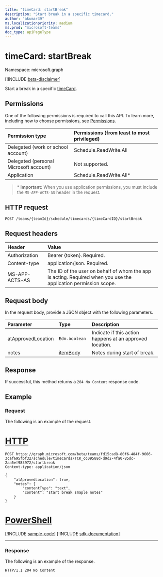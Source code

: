 ```yaml
---
title: "timeCard: startBreak"
description: "Start break in a specific timecard."
author: "akumar39"
ms.localizationpriority: medium
ms.prod: "microsoft-teams"
doc_type: apiPageType
---
```


# timeCard: startBreak

Namespace: microsoft.graph

[!INCLUDE [beta-disclaimer](../../includes/beta-disclaimer.md)]

Start a break in a specific [timeCard](../resources/timeCard.md).

## Permissions

One of the following permissions is required to call this API. To learn more, including how to choose permissions, see [Permissions](/graph/permissions-reference).

|Permission type      | Permissions (from least to most privileged)              |
|:--------------------|:---------------------------------------------------------|
|Delegated (work or school account) | Schedule.ReadWrite.All    |
|Delegated (personal Microsoft account) | Not supported.    |
|Application | Schedule.ReadWrite.All* |

>\* **Important:** When you use application permissions, you must include the `MS-APP-ACTS-AS` header in the request.

## HTTP request

<!-- { "blockType": "ignored" } -->

```http
POST /teams/{teamId}/schedule/timecards/{timeCardID}/startBreak
```

## Request headers

| Header       | Value |
|:---------------|:--------|
| Authorization  | Bearer {token}. Required.  |
| Content-type | application/json. Required.|
| MS-APP-ACTS-AS | The ID of the user on behalf of whom the app is acting. Required when you use the application permission scope. |

## Request body

In the request body, provide a JSON object with the following parameters.

| Parameter    | Type        | Description |
|:-------------|:------------|:------------|
|atApprovedLocation| `Edm.boolean ` | Indicate if this action happens at an approved location.|
|notes| [itemBody](../resources/itembody.md)  |Notes during start of break.|

## Response

If successful, this method returns a `204 No Content` response code.

## Example

### Request
The following is an example of the request. 


# [HTTP](#tab/http)
<!-- {
  "blockType": "request",
  "name": "timecard-startBreak",
  "sampleKeys": ["fd15cad8-80f6-484f-9666-3caf695fbf32", "TCK_cc09588d-d9d2-4fa0-85dc-2aa5ef983972"]
}-->

```http
POST https://graph.microsoft.com/beta/teams/fd15cad8-80f6-484f-9666-3caf695fbf32/schedule/timeCards/TCK_cc09588d-d9d2-4fa0-85dc-2aa5ef983972/startbreak
Content-type: application/json

{
    "atAprovedLocation": true,
    "notes": {
        "contentType": "text",
        "content": "start break smaple notes"
    }
}
```

# [PowerShell](#tab/powershell)
[!INCLUDE [sample-code](../includes/snippets/powershell/timecard-startbreak-powershell-snippets.md)]
[!INCLUDE [sdk-documentation](../includes/snippets/snippets-sdk-documentation-link.md)]

---

### Response

The following is an example of the response. 

<!-- {
  "blockType": "response",
  "truncated": true
} -->

```http
HTTP/1.1 204 No Content
```

<!-- uuid: 8fcb5dbc-d5aa-4681-8e31-b001d5168d79
2015-10-25 14:57:30 UTC -->
<!--
{
  "type": "#page.annotation",
  "description": "Start Break",
  "keywords": "",
  "section": "documentation",
  "tocPath": "",
  "suppressions": [
  ]
}
-->
